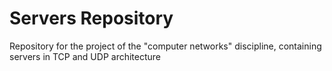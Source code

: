 # Servers Repository
Repository for the project of the "computer networks" discipline, containing servers in TCP and UDP architecture
